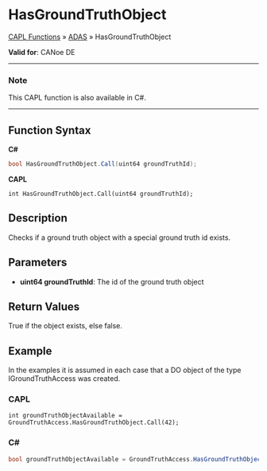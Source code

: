 # HasGroundTruthObject

[CAPL Functions](../../CAPLfunctions.md) » [ADAS](../CAPLfunctionsADASOverview.md) » HasGroundTruthObject

**Valid for**: CANoe DE

---

### Note

This CAPL function is also available in C#.

---

## Function Syntax

**C#**

```csharp
bool HasGroundTruthObject.Call(uint64 groundTruthId);
```

**CAPL**

```capl
int HasGroundTruthObject.Call(uint64 groundTruthId);
```

## Description

Checks if a ground truth object with a special ground truth id exists.

## Parameters

- **uint64 groundTruthId**: The id of the ground truth object

## Return Values

True if the object exists, else false.

## Example

In the examples it is assumed in each case that a DO object of the type IGroundTruthAccess was created.

### CAPL

```capl
int groundTruthObjectAvailable = GroundTruthAccess.HasGroundTruthObject.Call(42);
```

### C#

```csharp
bool groundTruthObjectAvailable = GroundTruthAccess.HasGroundTruthObject.Call(42);
```
